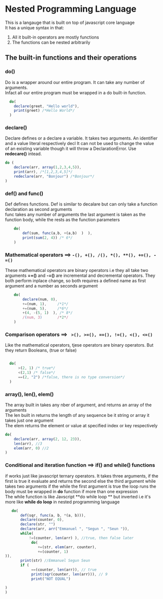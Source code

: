# Nested Programming Language

This is a langauge that is built on top of javascript core language  
It has a unique syntax in that:
1. All it built-in operators are mostly functions
2. The functions can be nested arbitrarily

## The built-in functions and their operations

### do()
Do is a wrapper around our entire program. It can take any number of arguments.  
Infact all our entire program must be wrapped  in a do built-in function.

```js
  do(
  	declare(greet, "Hello world"),
  	print(greet) /*Hello World*/
  )
```
### declare()
Declare defines or a declare a variable. It takes two arguments. An identifier and a value literal respectively  decl
It can not be used to change the value of an existing variable though it will throw a DeclarationError. Use **redecare()** intead.
```js
do (
	declare(arr, array(1,2,3,4,5)),
	print(arr), /*[1,2,3,4,5]*/
	redeclare(arr, "Bonjour") /*Bonjour*/
)
```
### def() and func()
Def defines functions. Def is similar to decalare but can only take a function declaration as second arguments  
func takes any number of arguments the last argument is taken as the function body, while the rests as the function parameters
```js
    do(
    	def(sum, func(a,b, +(a,b)  )  ),
    	print(sum(2, 4)) /* 6*/
    )
```
### Mathematical operators ==> <code>-(), +(), /(), *(), **(), +=(), -=()</code>
These mathematical operators are binary operators i.e they all take two arguments
**=+()** and **-=()** are incremental and decremental operators. They both perform inplace change, so both requires a defined name as first argument and a number as seconds argument
```js
    do(
        declare(num, 0),
        +=(num, 1),     /*1*/
        +=(num, 5),     /*6*/
        +(4, -(5, 1)  ), /* 8*/
        /(num, 3)       /*2*/
    )
```
### Comparison operators ==>  <code> >(), >=(), ==(), !=(), <(), <=() </code>
Like the mathematical operators, tjese operators are binary operators. But they return Booleans, (true or false)
```js

  do(
      >(2, 1) /* true*/
      <(2,1) /* false*/
      ==(2, "2") /*false, there is no type conversion*/
  )
```
### array(), len(), elem() 
The array built in takes any nber of argument, and returns an array of the arguments  
The len built in returns the length of any sequence be it string or array it takes just one argument  
The elem returns the element or value at specified index or key respectively
 ```js
 do(
     declare(arr, array(2, 12, 23)),
     len(arr), //3
     elem(arr, 0) //2
)
```
### Conditional and iteration function ==> if() and while() functions  
if works just like javascript ternary operators. It takes three arguments, if the first is true it evaluate and returns the second else the third argument
while takes two arguments if the while the first argument is true the loop runs the body must be wrapped in **do** function if more than one expression   
The while function is like Javscript **do while loop ** but inverted i.e it's more like **while do loop** in nested programming language
```js
   do(
       def(sqr, func(a, b, *(a, b))),
       declare(counter, 0),
       declare(str, "")
       declare(arr, arr("Emmanuel ", "Segun ", "Seun ")),
       while(
           !=(counter, len(arr) ), //true, then false later
            do(
               +=(str, elem(arr, counter),
               +=(counter, 1)
)),
       print(str) //Emmanuel Segun Seun
       if (
            ==(counter, len(arr)), // true
            print(sqr(counter, len(arr))), // 9
            print("NOT EQUAL")

)
)
```
